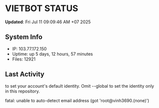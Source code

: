 # VIETBOT STATUS
**Updated**: Fri Jul 11 09:09:46 AM +07 2025

## System Info
- IP: 103.77.172.150
- Uptime: up 5 days, 12 hours, 57 minutes
- Files: 12921

## Last Activity

to set your account's default identity.
Omit --global to set the identity only in this repository.

fatal: unable to auto-detect email address (got 'root@vinh3690.(none)')
